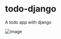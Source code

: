 # todo-django
A todo app with django

![image](https://user-images.githubusercontent.com/36689470/172991665-42c3e503-644d-44f3-abcb-030093c0323d.png)
